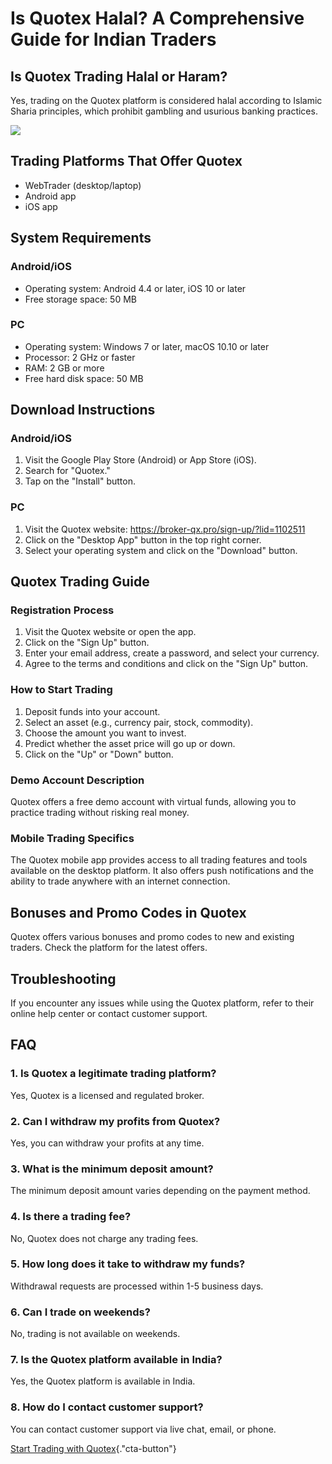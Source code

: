 # Is Quotex Halal? A Comprehensive Guide for Indian Traders

## Is Quotex Trading Halal or Haram?

Yes, trading on the Quotex platform is considered halal according to
Islamic Sharia principles, which prohibit gambling and usurious banking
practices.

[![](https://static.quotex.io/files/4_en/300_250.jpg)](https://traff.sbs/brokerqxlid)

## Trading Platforms That Offer Quotex

-   WebTrader (desktop/laptop)
-   Android app
-   iOS app

## System Requirements

### Android/iOS

-   Operating system: Android 4.4 or later, iOS 10 or later
-   Free storage space: 50 MB

### PC

-   Operating system: Windows 7 or later, macOS 10.10 or later
-   Processor: 2 GHz or faster
-   RAM: 2 GB or more
-   Free hard disk space: 50 MB

## Download Instructions

### Android/iOS

1.  Visit the Google Play Store (Android) or App Store (iOS).
2.  Search for "Quotex."
3.  Tap on the "Install" button.

### PC

1.  Visit the Quotex website: https://broker-qx.pro/sign-up/?lid=1102511
2.  Click on the "Desktop App" button in the top right corner.
3.  Select your operating system and click on the "Download"
    button.

## Quotex Trading Guide

### Registration Process

1.  Visit the Quotex website or open the app.
2.  Click on the "Sign Up" button.
3.  Enter your email address, create a password, and select your
    currency.
4.  Agree to the terms and conditions and click on the "Sign Up"
    button.

### How to Start Trading

1.  Deposit funds into your account.
2.  Select an asset (e.g., currency pair, stock, commodity).
3.  Choose the amount you want to invest.
4.  Predict whether the asset price will go up or down.
5.  Click on the "Up" or "Down" button.

### Demo Account Description

Quotex offers a free demo account with virtual funds, allowing you to
practice trading without risking real money.

### Mobile Trading Specifics

The Quotex mobile app provides access to all trading features and tools
available on the desktop platform. It also offers push notifications and
the ability to trade anywhere with an internet connection.

## Bonuses and Promo Codes in Quotex

Quotex offers various bonuses and promo codes to new and existing
traders. Check the platform for the latest offers.

## Troubleshooting

If you encounter any issues while using the Quotex platform, refer to
their online help center or contact customer support.

## FAQ

### 1. Is Quotex a legitimate trading platform?

Yes, Quotex is a licensed and regulated broker.

### 2. Can I withdraw my profits from Quotex?

Yes, you can withdraw your profits at any time.

### 3. What is the minimum deposit amount?

The minimum deposit amount varies depending on the payment method.

### 4. Is there a trading fee?

No, Quotex does not charge any trading fees.

### 5. How long does it take to withdraw my funds?

Withdrawal requests are processed within 1-5 business days.

### 6. Can I trade on weekends?

No, trading is not available on weekends.

### 7. Is the Quotex platform available in India?

Yes, the Quotex platform is available in India.

### 8. How do I contact customer support?

You can contact customer support via live chat, email, or phone.

[Start Trading with
Quotex](\%22https://broker-qx.pro/sign-up/?lid=1102511\%22){."cta-button"}

